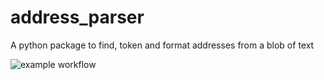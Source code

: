 # address_parser
A python package to find, token and format addresses from a blob of text

![example workflow](https://github.com/Hemantr05/address_parser/actions/workflows/python-app.yml/badge.svg)

